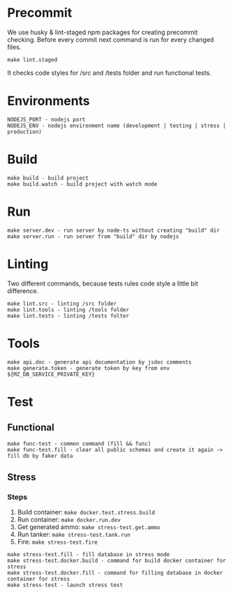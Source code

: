 # Precommit
We use husky & lint-staged npm packages for creating precommit checking.
Before every commit next command is run for every changed files.
```
make lint.staged
```
It checks code styles for /src and /tests folder and run functional tests.

# Environments
```
NODEJS_PORT - nodejs port
NODEJS_ENV - nodejs environment name (development | testing | stress | production)
```

# Build
```
make build - build project
make build.watch - build project with watch mode
```

# Run
```
make server.dev - run server by node-ts without creating "build" dir
make server.run - run server from "build" dir by nodejs
```

# Linting
Two different commands, because tests rules code style a little bit difference.
```
make lint.src - linting /src folder
make lint.tools - linting /tools folder
make lint.tests - linting /tests folter
```

# Tools
```
make api.doc - generate api documentation by jsdoc comments
make generate.token - generate token by key from env ${MZ_DB_SERVICE_PRIVATE_KEY}
```

# Test
## Functional
```
make func-test - common command (fill && func)
make func-test.fill - clear all public schemas and create it again -> fill db by faker data
```

## Stress
### Steps
1. Build container: ```make docker.test.stress.build```
2. Run container: ```make docker.run.dev```
3. Get generated ammo: ```make stress-test.get.ammo```
4. Run tanker: ```make stress-test.tank.run```
5. Fire: ```make stress-test.fire```

```
make stress-test.fill - fill database in stress mode
make stress-test.docker.build - command for build docker container for stress
make stress-test.docker.fill - command for filling database in docker container for stress
make stress-test - launch stress test
```

